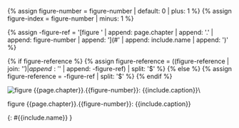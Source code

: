 <p style='text-align: center;' markdown='1'>

{% assign figure-number = figure-number | default: 0 | plus: 1 %}
{% assign figure-index = figure-number | minus: 1 %}

{% assign -figure-ref = '[figure ' | append: page.chapter | append: '.' | append: figure-number
        | append: '](#' | append: include.name | append: ')' %}

{% if figure-reference %}
    {% assign figure-reference = ((figure-reference | join: '$') | append: '$'
        | append: -figure-ref) | split: '$' %}
{% else %}
    {% assign figure-reference = -figure-ref | split: '$'  %}
{% endif %}

![figure {{page.chapter}}.{{figure-number}}: {{include.caption}}][{{include.name}}]\\

figure {{page.chapter}}.{{figure-number}}: {{include.caption}}
</p>{: #{{include.name}} }

[{{include.name}}]: figures/{{include.name}}.svg

